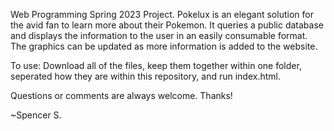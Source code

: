 Web Programming Spring 2023 Project.
Pokelux is an elegant solution for the avid fan to learn more about their Pokemon. It queries a public database and displays the information to the user in an easily consumable format. The graphics can be updated as more information is added to the website.

To use:
Download all of the files, keep them together within one folder, seperated how they are within this repository, and run index.html.

Questions or comments are always welcome. Thanks!

~Spencer S.
